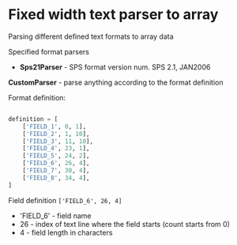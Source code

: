 # Fixed width text parser to array

Parsing different defined text formats to array data

Specified format parsers
* **Sps21Parser** - SPS format version num.     SPS 2.1, JAN2006

**CustomParser** - parse anything according to the format definition

Format definition:
 
```python

definition = [
    ['FIELD_1', 0, 1],
    ['FIELD_2', 1, 10],
    ['FIELD_3', 11, 10],
    ['FIELD_4', 23, 1],
    ['FIELD_5', 24, 2],
    ['FIELD_6', 26, 4],
    ['FIELD_7', 30, 4],
    ['FIELD_8', 34, 4],
]
```

Field definition ```['FIELD_6', 26, 4]``` 
* 'FIELD_6' - field name
* 26 - index of text line where the field starts (count starts from 0)
* 4 - field length in characters 
